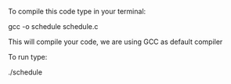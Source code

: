 To compile this code type in your terminal:


gcc -o schedule schedule.c


This will compile your code, we are using GCC as default compiler


To run type:


./schedule




